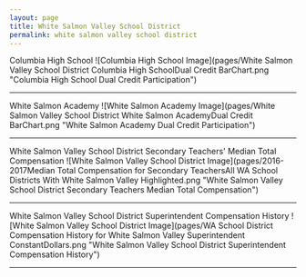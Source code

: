 ```yaml
---
layout: page
title: White Salmon Valley School District
permalink: white salmon valley school district
---
```



Columbia High School
![Columbia High School Image](pages/White Salmon Valley School District Columbia High SchoolDual Credit BarChart.png "Columbia High School Dual Credit Participation")

___

White Salmon Academy
![White Salmon Academy Image](pages/White Salmon Valley School District White Salmon AcademyDual Credit BarChart.png "White Salmon Academy Dual Credit Participation")

___

White Salmon Valley School District Secondary Teachers' Median Total Compensation
![White Salmon Valley School District Image](pages/2016-2017Median Total Compensation for Secondary TeachersAll WA School Districts With White Salmon Valley Highlighted.png "White Salmon Valley School District Secondary Teachers Median Total Compensation")

___

White Salmon Valley School District Superintendent Compensation History
![White Salmon Valley School District Image](pages/WA School District Compensation History for White Salmon Valley Superintendent ConstantDollars.png "White Salmon Valley School District Superintendent Compensation History")

___

